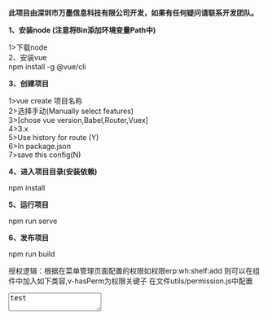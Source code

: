 <strong><p>此项目由深圳市万墨信息科技有限公司开发，如果有任何疑问请联系开发团队。</p></strong>

<strong><p>1、安装node (注意将Bin添加环境变量Path中)</p></strong>
  1>下载node[](https://nodejs.org/en/download/)<br>
  2、安装vue<br>
npm install -g @vue/cli<br>

<strong><p>3、创建项目</p></strong>
  1>vue create 项目名称<br>
  2>选择手动(Manually select features)<br>
  3>[chose vue version,Babel,Router,Vuex]<br>
  4>3.x<br>
  5>Use history for route (Y)<br>
  6>In package.json<br>
  7>save this config(N)<br>

<strong><p>4、进入项目目录(安装依赖)</p></strong>
npm install 
<br>
<strong><p>5、运行项目</p></strong>
npm run serve

<strong><p>6、发布项目</p></strong>
npm run build


授权逻辑：根据在菜单管理页面配置的权限如权限erp:wh:shelf:add 则可以在组件中加入如下类容,v-hasPerm为权限关键子
在文件utils/permission.js中配置
<textarea class="myclass" v-hasPerm="'erp:wh:shelf:add'">test</textarea>
